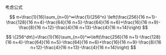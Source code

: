 考虑公式 

$$
π=\frac{1}{16}\sum_{n=0}^∞\frac{1}{256^n} \left(\frac{256}{16 n+1}-\frac{128}{16 n+4}-\frac{64}{16 n+5}-\frac{64}{16 n+6}+\frac{16}{16 n+9}-\frac{8}{16 n+12}-\frac{4}{16 n+13}-\frac{4}{16 n+14}\right)
$$



$$
\{256^dπ\}=\frac{1}{16}\sum_{n=0}^∞\left(\frac{256}{16 n+1}-\frac{128}{16 n+4}-\frac{64}{16 n+5}-\frac{64}{16 n+6}+\frac{16}{16 n+9}-\frac{8}{16 n+12}-\frac{4}{16 n+13}-\frac{4}{16 n+14}\right)
$$